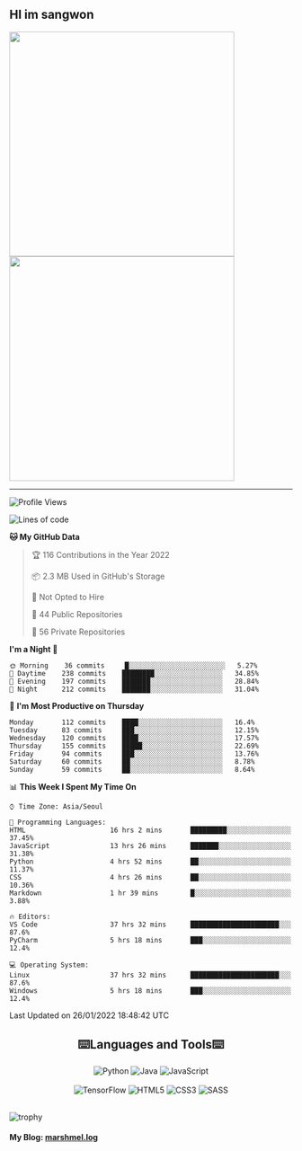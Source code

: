 ## HI im sangwon

<a href="#"> 
  <img src="https://github-readme-stats.vercel.app/api?username=s-wlii&theme=react&show_icons=true" width="400px">
</a>
<a href="#">
  <img src="https://github-readme-stats.vercel.app/api/top-langs/?username=s-wlii&theme=react&exclude_repo=Jagi,assignment&layout=compact" width="400px">
</a>
<hr>

<!--START_SECTION:waka-->
![Profile Views](http://img.shields.io/badge/Profile%20Views-98-blue)

![Lines of code](https://img.shields.io/badge/From%20Hello%20World%20I%27ve%20Written-340%20Thousand%20lines%20of%20code-blue)

**🐱 My GitHub Data** 

> 🏆 116 Contributions in the Year 2022
 > 
> 📦 2.3 MB Used in GitHub's Storage 
 > 
> 🚫 Not Opted to Hire
 > 
> 📜 44 Public Repositories 
 > 
> 🔑 56 Private Repositories  
 > 
**I'm a Night 🦉** 

```text
🌞 Morning    36 commits     █░░░░░░░░░░░░░░░░░░░░░░░░   5.27% 
🌆 Daytime    238 commits    ████████░░░░░░░░░░░░░░░░░   34.85% 
🌃 Evening    197 commits    ███████░░░░░░░░░░░░░░░░░░   28.84% 
🌙 Night      212 commits    ███████░░░░░░░░░░░░░░░░░░   31.04%

```
📅 **I'm Most Productive on Thursday** 

```text
Monday       112 commits    ████░░░░░░░░░░░░░░░░░░░░░   16.4% 
Tuesday      83 commits     ███░░░░░░░░░░░░░░░░░░░░░░   12.15% 
Wednesday    120 commits    ████░░░░░░░░░░░░░░░░░░░░░   17.57% 
Thursday     155 commits    █████░░░░░░░░░░░░░░░░░░░░   22.69% 
Friday       94 commits     ███░░░░░░░░░░░░░░░░░░░░░░   13.76% 
Saturday     60 commits     ██░░░░░░░░░░░░░░░░░░░░░░░   8.78% 
Sunday       59 commits     ██░░░░░░░░░░░░░░░░░░░░░░░   8.64%

```


📊 **This Week I Spent My Time On** 

```text
⌚︎ Time Zone: Asia/Seoul

💬 Programming Languages: 
HTML                     16 hrs 2 mins       █████████░░░░░░░░░░░░░░░░   37.45% 
JavaScript               13 hrs 26 mins      ███████░░░░░░░░░░░░░░░░░░   31.38% 
Python                   4 hrs 52 mins       ██░░░░░░░░░░░░░░░░░░░░░░░   11.37% 
CSS                      4 hrs 26 mins       ██░░░░░░░░░░░░░░░░░░░░░░░   10.36% 
Markdown                 1 hr 39 mins        █░░░░░░░░░░░░░░░░░░░░░░░░   3.88%

🔥 Editors: 
VS Code                  37 hrs 32 mins      ██████████████████████░░░   87.6% 
PyCharm                  5 hrs 18 mins       ███░░░░░░░░░░░░░░░░░░░░░░   12.4%

💻 Operating System: 
Linux                    37 hrs 32 mins      ██████████████████████░░░   87.6% 
Windows                  5 hrs 18 mins       ███░░░░░░░░░░░░░░░░░░░░░░   12.4%

```


 Last Updated on 26/01/2022 18:48:42 UTC
<!--END_SECTION:waka-->

<div align="center">
  <h2>⌨️Languages and Tools⌨️</h2>
  <div align=flex>
    <img alt="Python" src="https://img.shields.io/badge/python-%2314354C.svg?style=for-the-badge&logo=python&logoColor=white"/>
    <img alt="Java" src="https://img.shields.io/badge/java-%23ED8B00.svg?style=for-the-badge&logo=java&logoColor=white"/>
    <img alt="JavaScript" src="https://img.shields.io/badge/javascript-%23FFFF00.svg?style=for-the-badge&logo=javascript&logoColor=darkblue"/>
  </div>
  <br>
  <div>
    <img alt="TensorFlow" src="https://img.shields.io/badge/TensorFlow-%23FF6F00.svg?style=for-the-badge&logo=TensorFlow&logoColor=white" />
    <img alt="HTML5" src="https://img.shields.io/badge/html5-%23E34F26.svg?style=for-the-badge&logo=html5&logoColor=white"/>
    <img alt="CSS3" src="https://img.shields.io/badge/css3-%231572B6.svg?style=for-the-badge&logo=css3&logoColor=white"/>
    <img alt="SASS" src="https://img.shields.io/badge/SASS-hotpink.svg?style=for-the-badge&logo=SASS&logoColor=white"/>
  </div>
</div>
<br>

![trophy](https://github-profile-trophy.vercel.app/?username=s-wlii&column=7&margin-w=15&margin-h=15)

#### My Blog: [marshmel.log](https://s-wlii.github.io/)

<!--
**Marshmellowon/Marshmellowon** is a ✨ _special_ ✨ repository because its `README.md` (this file) appears on your GitHub profile.

Here are some ideas to get you started:

- 🔭 I’m currently working on ...
- 🌱 I’m currently learning ...
- 👯 I’m looking to collaborate on ...
- 🤔 I’m looking for help with ...
- 💬 Ask me about ...
- 📫 How to reach me: ...
- 😄 Pronouns: ...
- ⚡ Fun fact: ...
-->
